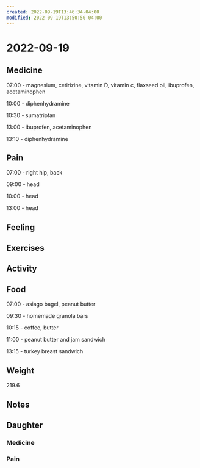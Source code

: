 ```yaml
---
created: 2022-09-19T13:46:34-04:00
modified: 2022-09-19T13:50:50-04:00
---
```


# 2022-09-19

## Medicine

07:00 - magnesium, cetirizine, vitamin D, vitamin c, flaxseed oil, ibuprofen, acetaminophen 

10:00 - diphenhydramine

10:30 - sumatriptan

13:00 - ibuprofen, acetaminophen

13:10 - diphenhydramine 

## Pain

07:00 - right hip, back

09:00 - head

10:00 - head

13:00 - head

## Feeling


## Exercises


## Activity


## Food

07:00 - asiago bagel, peanut butter

09:30 - homemade granola bars

10:15 - coffee, butter 

11:00 - peanut butter and jam sandwich 

13:15 - turkey breast sandwich 

## Weight

219.6

## Notes


## Daughter


### Medicine


### Pain
